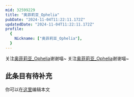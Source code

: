 ```yaml
---
mid: 32599229
title: "奥菲莉亚_Ophelia"
pubDate: "2024-11-04T11:22:11.172Z"
updatedDate: "2024-11-04T11:22:11.172Z"
profile:
  {
    Nickname: ["奥菲莉亚_Ophelia"],
  }
---
```


关注[奥菲莉亚_Ophelia](https://space.bilibili.com/32599229)谢谢喵~ 关注[奥菲莉亚_Ophelia](https://space.bilibili.com/32599229)谢谢喵~

## 此条目有待补充
你可以在[这里](https://github.com/Yuhanawa/VTuber.ICU/edit/master/src/content/v/奥菲莉亚_Ophelia/index.md)编辑本文
